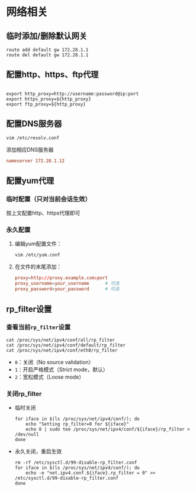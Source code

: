 # 网络相关

## 临时添加/删除默认网关

```shell
route add default gw 172.28.1.1
route del default gw 172.28.1.1
```

## 配置http、https、ftp代理

```shell

export http_proxy=http://username:password@ip:port
export https_proxy=${http_proxy}
export ftp_proxy=${http_proxy}
```

## 配置DNS服务器

```shell
vim /etc/resolv.conf
```

添加相应DNS服务器

```conf
nameserver 172.28.1.12
```

## 配置yum代理

### 临时配置（只对当前会话生效）

按上文配置http、https代理即可

### 永久配置

1. 编辑yum配置文件：

    ```shell
    vim /etc/yum.conf
    ```

1. 在文件的末尾添加：

    ```conf
    proxy=http://proxy.example.com:port
    proxy_username=your_username      # 可选
    proxy_password=your_password      # 可选
    ```

## rp_filter设置

### 查看当前`rp_filter`设置

```shell
cat /proc/sys/net/ipv4/conf/all/rp_filter
cat /proc/sys/net/ipv4/conf/default/rp_filter
cat /proc/sys/net/ipv4/conf/eth0/rp_filter
```

+ `0`：关闭（No source validation）
+ `1`：开启严格模式（Strict mode，默认）
+ `2`：宽松模式（Loose mode）

### 关闭rp_filter

+ 临时关闭

    ```shell
    for iface in $(ls /proc/sys/net/ipv4/conf/); do
        echo "Setting rp_filter=0 for ${iface}"
        echo 0 | sudo tee /proc/sys/net/ipv4/conf/${iface}/rp_filter > /dev/null
    done
    ```

+ 永久关闭，重启生效

    ```shell
    rm -rf /etc/sysctl.d/99-disable-rp_filter.conf
    for iface in $(ls /proc/sys/net/ipv4/conf/); do
        echo -e "net.ipv4.conf.${iface}.rp_filter = 0" >> /etc/sysctl.d/99-disable-rp_filter.conf
    done
    ```
